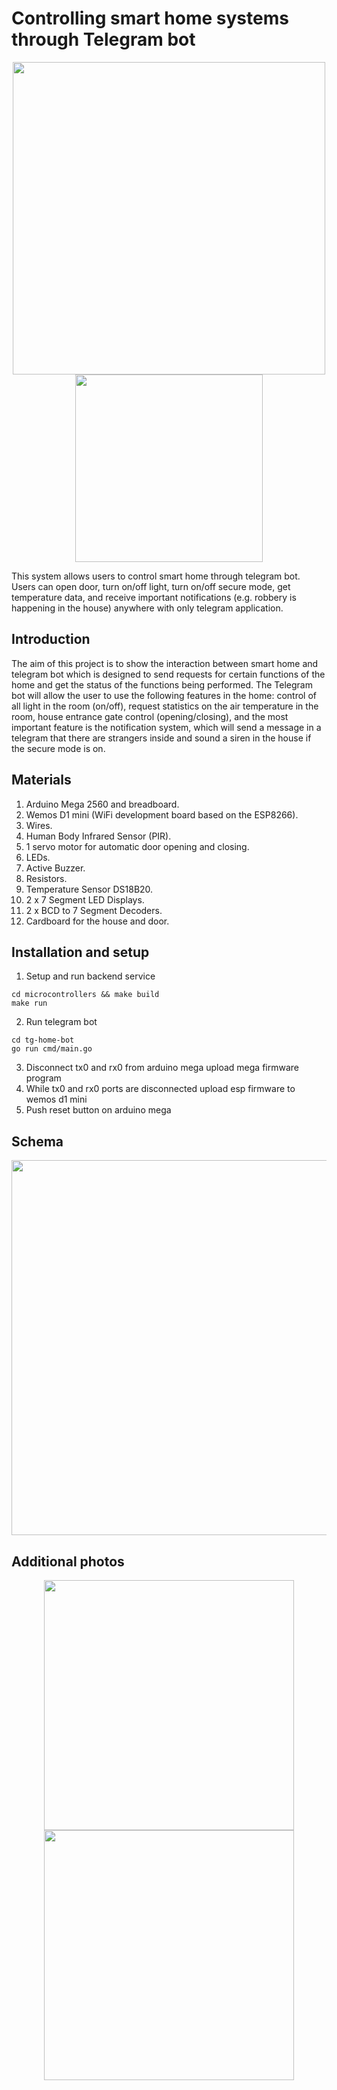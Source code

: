 # Controlling smart home systems through Telegram bot

<p align="center">
    <img src="/img/p2.jpeg" width="500"/>
    <img src="/img/sc1.jpeg" width="300"/>
</p>

This system allows users to control smart home through telegram bot. Users can open door, turn on/off light, turn on/off secure mode, get temperature data, and receive important notifications (e.g. robbery is happening in the house) anywhere with only telegram application.

## Introduction
The aim of this project is to show the interaction between smart home and telegram bot which is designed to send requests for certain functions of the home and get the status of the functions being performed. The Telegram bot will allow the user to use the following features in the home: control of all light in the room (on/off), request statistics on the air temperature in the room, house entrance gate control (opening/closing), and the most important feature is the notification system, which will send a message in a telegram that there are strangers inside and sound a siren in the house if the secure mode is on.

## Materials
1.  Arduino Mega 2560 and breadboard.
2.  Wemos D1 mini (WiFi development board based on the ESP8266).
3.  Wires.
4.  Human Body Infrared Sensor (PIR).
5.  1 servo motor for automatic door opening and closing.
6.  LEDs.
7.  Active Buzzer.
8.  Resistors.
9.  Temperature Sensor DS18B20.
10. 2 x 7 Segment LED Displays.
11. 2 x BCD to 7 Segment Decoders.
12. Cardboard for the house and door.


## Installation and setup
1.  Setup and run backend service
```
cd microcontrollers && make build
make run
```
2.  Run telegram bot
```
cd tg-home-bot 
go run cmd/main.go
```
3. Disconnect tx0 and rx0 from arduino mega upload mega firmware program
4. While tx0 and rx0 ports are disconnected upload esp firmware to wemos d1 mini
5. Push reset button on arduino mega

## Schema
<p align="center">
    <img src="/img/schema.jpeg" width="600"/>
</p>

## Additional photos
<p align="center">
  <img src="/img/p1.jpeg" width="400"/>
  <img src="/img/p3.jpeg" width="400"/>
</p>
